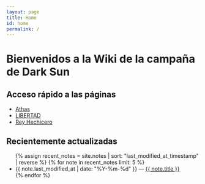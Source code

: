 ```yaml
---
layout: page
title: Home
id: home
permalink: /
---
```


# Bienvenidos a la Wiki de la campaña de Dark Sun

## Acceso rápido a las páginas

<ul>
  <li><a href="{{ site.baseurl }}/notas/Athas.html">Athas</a></li>
  <li><a href="{{ site.baseurl }}/notas/LIBERTAD.html">LIBERTAD</a></li>
  <li><a href="{{ site.baseurl }}/notas/Rey Hechicero.html">Rey Hechicero</a></li>
  <!-- Añade más enlaces según sea necesario -->
</ul>

## Recientemente actualizadas

<ul>
  {% assign recent_notes = site.notes | sort: "last_modified_at_timestamp" | reverse %}
  {% for note in recent_notes limit: 5 %}
    <li>
      {{ note.last_modified_at | date: "%Y-%m-%d" }} — <a class="internal-link" href="{{ site.baseurl }}{{ note.url }}">{{ note.title }}</a>
    </li>
  {% endfor %}
</ul>

<style>
  .wrapper {
    max-width: 46em;
  }
</style>
